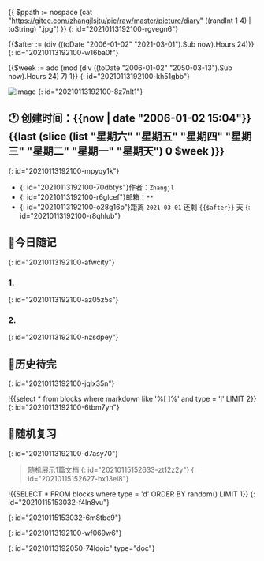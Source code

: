 {{ $ppath := nospace (cat "https://gitee.com/zhangjlsjtu/pic/raw/master/picture/diary"  ((randInt 1 4) | toString) ".jpg") }}
{: id="20210113192100-rgvegn6"}

{{$after := (div ((toDate "2006-01-02" "2021-03-01").Sub now).Hours 24)}}
{: id="20210113192100-w16ba0f"}

{{$week := add (mod (div ((toDate "2006-01-02" "2050-03-13").Sub now).Hours 24) 7) 1}}
{: id="20210113192100-kh51gbb"}

![image]({{$ppath}})
{: id="20210113192100-8z7nlt1"}

## 🕐 创建时间：{{now | date "2006-01-02 15:04"}} {{last (slice (list "星期六" "星期五" "星期四" "星期三" "星期二" "星期一" "星期天") 0 $week )}}
{: id="20210113192100-mpyqy1k"}

- {: id="20210113192100-70dbtys"}作者：`Zhangjl`
- {: id="20210113192100-r6glcef"}邮箱：`**`
- {: id="20210113192100-o28g16p"}距离 `2021-03-01` 还剩 `{{$after}}` 天
{: id="20210113192100-r8qhlub"}

## 🧱今日随记
{: id="20210113192100-afwcity"}

### 1.
{: id="20210113192100-az05z5s"}

### 2.
{: id="20210113192100-nzsdpey"}

## 🎉️历史待完
{: id="20210113192100-jqlx35n"}

!{{select * from blocks where markdown like '%[ ]%' and type = 'l' LIMIT 2}}
{: id="20210113192100-6tbm7yh"}

## 🚴随机复习
{: id="20210113192100-d7asy70"}

> 随机展示1篇文档
> {: id="20210115152633-zt12z2y"}
{: id="20210115152627-bx13el8"}

!{{SELECT * FROM blocks where type = 'd' ORDER BY random() LIMIT 1}}
{: id="20210115153032-f4ln8vu"}

{: id="20210115153032-6m8tbe9"}

{: id="20210113192100-wf069w6"}


{: id="20210113192050-74ldoic" type="doc"}
